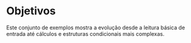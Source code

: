 # Objetivos 
Este conjunto de exemplos mostra a evolução desde a leitura básica de entrada até cálculos e estruturas condicionais mais complexas.